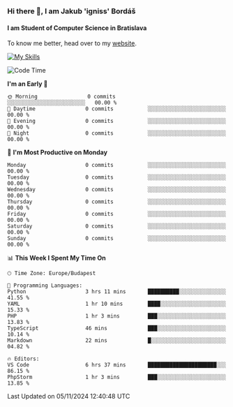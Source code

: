 ### Hi there 👋, I am Jakub 'igniss' Bordáš

#### I am Student of Computer Science in Bratislava
To know me better, head over to my [website](https://bordas.sk).

[![My Skills](https://skillicons.dev/icons?i=js,html,css,figma,svelte,java,kotlin,python,postgresql,typescript,nest,nodejs)](https://bordas.sk)


<!--START_SECTION:waka-->
![Code Time](http://img.shields.io/badge/Code%20Time-1%2C562%20hrs%2023%20mins-blue)

**I'm an Early 🐤** 

```text
🌞 Morning                0 commits           ░░░░░░░░░░░░░░░░░░░░░░░░░   00.00 % 
🌆 Daytime                0 commits           ░░░░░░░░░░░░░░░░░░░░░░░░░   00.00 % 
🌃 Evening                0 commits           ░░░░░░░░░░░░░░░░░░░░░░░░░   00.00 % 
🌙 Night                  0 commits           ░░░░░░░░░░░░░░░░░░░░░░░░░   00.00 % 
```
📅 **I'm Most Productive on Monday** 

```text
Monday                   0 commits           ░░░░░░░░░░░░░░░░░░░░░░░░░   00.00 % 
Tuesday                  0 commits           ░░░░░░░░░░░░░░░░░░░░░░░░░   00.00 % 
Wednesday                0 commits           ░░░░░░░░░░░░░░░░░░░░░░░░░   00.00 % 
Thursday                 0 commits           ░░░░░░░░░░░░░░░░░░░░░░░░░   00.00 % 
Friday                   0 commits           ░░░░░░░░░░░░░░░░░░░░░░░░░   00.00 % 
Saturday                 0 commits           ░░░░░░░░░░░░░░░░░░░░░░░░░   00.00 % 
Sunday                   0 commits           ░░░░░░░░░░░░░░░░░░░░░░░░░   00.00 % 
```


📊 **This Week I Spent My Time On** 

```text
🕑︎ Time Zone: Europe/Budapest

💬 Programming Languages: 
Python                   3 hrs 11 mins       ██████████░░░░░░░░░░░░░░░   41.55 % 
YAML                     1 hr 10 mins        ████░░░░░░░░░░░░░░░░░░░░░   15.33 % 
PHP                      1 hr 3 mins         ███░░░░░░░░░░░░░░░░░░░░░░   13.83 % 
TypeScript               46 mins             ███░░░░░░░░░░░░░░░░░░░░░░   10.14 % 
Markdown                 22 mins             █░░░░░░░░░░░░░░░░░░░░░░░░   04.82 % 

🔥 Editors: 
VS Code                  6 hrs 37 mins       ██████████████████████░░░   86.15 % 
PhpStorm                 1 hr 3 mins         ███░░░░░░░░░░░░░░░░░░░░░░   13.85 % 
```


 Last Updated on 05/11/2024 12:40:48 UTC
<!--END_SECTION:waka-->
